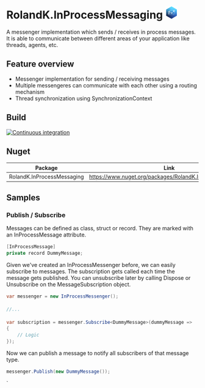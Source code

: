 # RolandK.InProcessMessaging <img src="assets/Logo_128.png" width="32" />
A messenger implementation which sends / receives in process messages. It is able to communicate between different areas of your application like threads, agents, etc.

## Feature overview
- Messenger implementation for sending / receiving messages
- Multiple messengeres can communicate with each other using a routing mechanism
- Thread synchronization using SynchronizationContext

## Build
[![Continuous integration](https://github.com/RolandKoenig/RolandK.InProcessMessaging/actions/workflows/continuous-integration.yml/badge.svg)](https://github.com/RolandKoenig/RolandK.InProcessMessaging/actions/workflows/continuous-integration.yml)

## Nuget
| Package                    | Link                                                      |
|----------------------------|-----------------------------------------------------------|
| RolandK.InProcessMessaging | https://www.nuget.org/packages/RolandK.InProcessMessaging |

## Samples
### Publish / Subscribe
Messages can be defined as class, struct or record. They are marked with an InProcessMessage attribute.
```csharp
[InProcessMessage]
private record DummyMessage;
```

Given we've created an InProcessMessenger before, we can easily subscribe to messages. The subscription gets called
each time the message gets published. You can unsubscribe later by calling Dispose or Unsubscribe on the
MessageSubscription object.
```csharp
var messenger = new InProcessMessenger();

//...

var subscription = messenger.Subscribe<DummyMessage>(dummyMessage => 
{
    // Logic
});
```

Now we can publish a message to notify all subscribers of that message type.
```csharp
messenger.Publish(new DummyMessage());
```
`